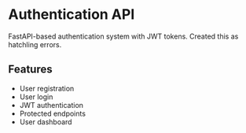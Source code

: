 # Authentication API

FastAPI-based authentication system with JWT tokens.
Created this as hatchling errors.

## Features
- User registration
- User login
- JWT authentication
- Protected endpoints
- User dashboard